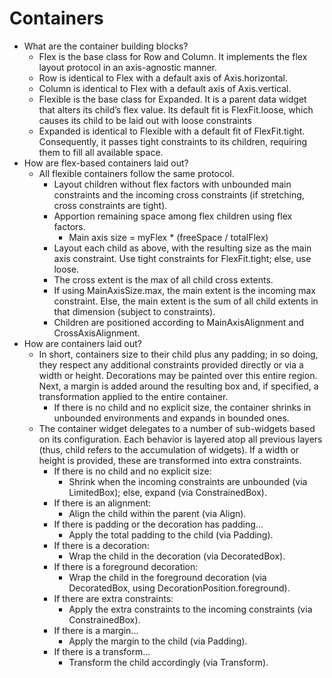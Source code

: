 # Containers

* What are the container building blocks?
  * Flex is the base class for Row and Column. It implements the flex layout protocol in an axis-agnostic manner.
  * Row is identical to Flex with a default axis of Axis.horizontal.
  * Column is identical to Flex with a default axis of Axis.vertical.
  * Flexible is the base class for Expanded. It is a parent data widget that alters its child’s flex value. Its default fit is FlexFit.loose, which causes its child to be laid out with loose constraints
  * Expanded is identical to Flexible with a default fit of FlexFit.tight. Consequently, it passes tight constraints to its children, requiring them to fill all available space.
* How are flex-based containers laid out?
  * All flexible containers follow the same protocol.
    * Layout children without flex factors with unbounded main constraints and the incoming cross constraints \(if stretching, cross constraints are tight\).
    * Apportion remaining space among flex children using flex factors.
      * Main axis size = myFlex \* \(freeSpace / totalFlex\)
    * Layout each child as above, with the resulting size as the main axis constraint. Use tight constraints for FlexFit.tight; else, use loose.
    * The cross extent is the max of all child cross extents.
    * If using MainAxisSize.max, the main extent is the incoming max constraint. Else, the main extent is the sum of all child extents in that dimension \(subject to constraints\).
    * Children are positioned according to MainAxisAlignment and CrossAxisAlignment.
* How are containers laid out?
  * In short, containers size to their child plus any padding; in so doing, they respect any additional constraints provided directly or via a width or height. Decorations may be painted over this entire region. Next, a margin is added around the resulting box and, if specified, a transformation applied to the entire container.
    * If there is no child and no explicit size, the container shrinks in unbounded environments and expands in bounded ones.
  * The container widget delegates to a number of sub-widgets based on its configuration. Each behavior is layered atop all previous layers \(thus, child refers to the accumulation of widgets\). If a width or height is provided, these are transformed into extra constraints.
    * If there is no child and no explicit size:
      * Shrink when the incoming constraints are unbounded \(via LimitedBox\); else, expand \(via ConstrainedBox\).
    * If there is an alignment:
      * Align the child within the parent \(via Align\).
    * If there is padding or the decoration has padding...
      * Apply the total padding to the child \(via Padding\).
    * If there is a decoration:
      * Wrap the child in the decoration \(via DecoratedBox\).
    * If there is a foreground decoration:
      * Wrap the child in the foreground decoration \(via DecoratedBox, using DecorationPosition.foreground\).
    * If  there are extra constraints:
      * Apply the extra constraints to the incoming constraints \(via ConstrainedBox\).
    * If there is a margin...
      * Apply the margin to the child \(via Padding\).
    * If there is a transform...
      * Transform the child accordingly \(via Transform\).

